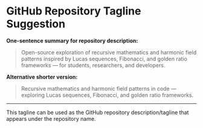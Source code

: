 # GitHub Repository Tagline Suggestion

**One-sentence summary for repository description:**

> Open-source exploration of recursive mathematics and harmonic field patterns inspired by Lucas sequences, Fibonacci, and golden ratio frameworks — for students, researchers, and developers.

**Alternative shorter version:**

> Recursive mathematics and harmonic field patterns in code — exploring Lucas sequences, Fibonacci, and golden ratio frameworks.

---

This tagline can be used as the GitHub repository description/tagline that appears under the repository name.